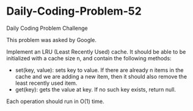 # Daily-Coding-Problem-52
Daily Coding Problem Challenge

This problem was asked by Google.

Implement an LRU (Least Recently Used) cache. It should be able to be initialized with a cache size n, and contain the following methods:

 - set(key, value): sets key to value. If there are already n items in the cache and we are adding a new item,        then it should also remove the least recently used item.
 - get(key): gets the value at key. If no such key exists, return null.
 
Each operation should run in O(1) time.
